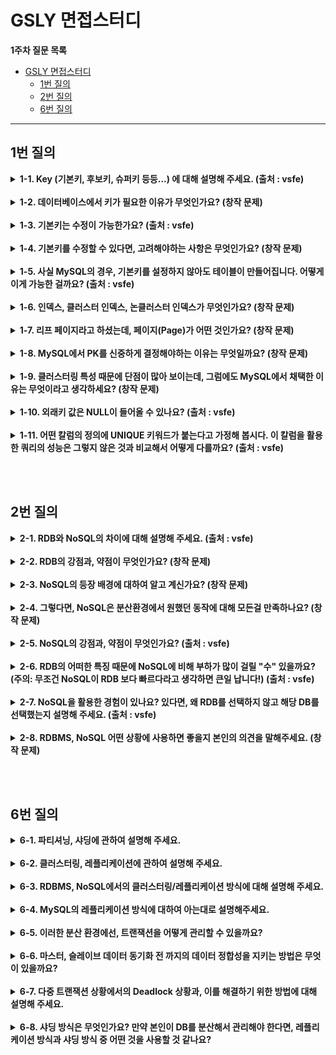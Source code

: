 
# GSLY 면접스터디

**1주차 질문 목록**

- [GSLY 면접스터디](#gsly-면접스터디)
  - [1번 질의](#1번-질의)
  - [2번 질의](#2번-질의)
  - [6번 질의](#6번-질의)

<hr>

## 1번 질의

<details><summary><strong>1-1. Key (기본키, 후보키, 슈퍼키 등등...) 에 대해 설명해 주세요. (출처 : vsfe)</strong></summary>

- 키(key)는 데이터베이스에서 조건을 만족하는 튜플을 찾거나, 순서대로 정렬할 때 <ins>**다른 튜플들과 구별할 수 있는 유일한 식별자이다.**</ins>

- key는 하나의 key 값으로 튜플을 유일하게 식별할 수 있는 성질인 <ins>**유일성**</ins>과 키를 구성하는 속성들 중 가장 최소로 필요한 속성들로만 키를 구성하는 성질인 <ins>**최소성**</ins>이라는 속성을 가진다. 

- 슈퍼키, 후보키, 기본키, 대체키, 유일키, 외래키가 있다.

<p align="center">
<img src="./image/2024.03.07-신재윤-image01.png" height="50%", width="75%">
</p><br>

- **슈퍼키 (Super Key)**

    - 릴레이션(테이블)에서 튜플(행)을 유일하게 식별할 수 있는 하나 이상 속성들의 집합

    - 유일성 O, 최소성 X

    - <details><summary>ex) <code>PLAYER(id, name, team_id, back_number, birth_date)</code> 릴레이션에서 슈퍼키를 찾으시오.</summary><ul><li><code>{id, name, team_id, back_number, birth_date}</code><ul><li>릴레이션의 정의 자체가 튜플들로 이루어진 집합이니까 중복자체를 허용하지 않아서 전체 attributes set 자체로 superkey가 될 수 있음</li></ul></li><li><code>{id, name}</code> <strong>,</strong> <code>{name, team_id, back_number}</code> ****.. 기타 등등</li></ul></details>

- **후보키 (Candidate Key)**

    - 기본키가 될 수 있는 후보로 선정된 키

    - 어느 하나의 속성이라도 제거하면 유일하게 튜플(행)을 식별할 수 없는 슈퍼키, minimal superkey 라고도 함

    - 유일성 O, 최소성 O

    - <details><summary>ex) <code>PLAYER(id, name, team_id, back_number, birth_date)</code> 릴레이션 에서 후보키를 찾으시오.</summary><ul><li><code>{id}</code><ul><li>id는 이미 attribute가 1개니까 제거할 수 없음, 후보키</li></ul></li><li><code>{team_id, back_numer}</code><ul><li>이 둘 중 하나라도 없애면 각각 하나하나는 유니크하게 튜플들을 식별할 수 없음, 후보키</li></ul></li></ul></details>

- **기본키 (Primary Key)**

    - 릴레이션(테이블)에서 튜플(행)을 유일하게 식별하기 위해 선택된 후보키
    
    - 릴레이션에서 기본키는 단 1개

    - <details><summary>ex) <code>PLAYER(id, name, team_id, back_number, birth_date)</code> 릴레이션 에서 개인키를 찾으시오.</summary><ul><li><code>{id}</code> 혹은 <code>{team_id, back_number}</code> 둘 중 하나를 <strong>개인키</strong>로 선택</li><li>보통 attributes 수가 적은 경우를 pk로 선택 많이함. 여기서는 <strong><code>{id}</code></strong> 선택</li><li>pk는 보통 밑줄 그어서 표시</li></ul></details>

- **유일키 (Unique Key)**

    - 후보키 중 선택받지 못한 키로, 대체키(alternate key) 라고도 부름

    - <details><summary>ex) <code>PLAYER(id, name, team_id, back_number, birth_date)</code> 릴레이션 에서 유일키를 찾으시오.</summary><ul><li>id가 pk로 선택된 경우에 <strong>유일키(=대체키)</strong> 는 <code>{team_id, back_number}</code></li></ul></details>

- **외래키 (Foreign Key)**

    - 다른 릴레이션의 기본키를 참조하는 속성들의 집합

    - <details><summary>ex) <code>PLAYER(id, name, team_id, back_number, birth_date)</code> , <code>TEAM(id, name, manger)</code> 두 릴레이션 중에서 외래키를 찾으시오.</summary><ul><li>여기서 <strong>외래키</strong>(foreign key)는 PLAYER의 <strong><code>{team_id}</code></strong></li></ul></details>

- **복합키 (Composite Key)**

    - 각 튜플(행)을 식별할 수 있는 두 개 이상의 속성들로 구성된 후보키

    - <details><summary>슈퍼키와 복합키의 차이</summary><p><p>슈퍼키와 복합키의 차이는 “구성하고 있는 키가 어떤 키인지”</p></p><ul><li>슈퍼키 : 구성되는 키가 후보키에 들어가지 않는다. 예를 들어, <code>(학번 + 이름)</code> 의 경우 학번은 기본키로 후보키의 범주이지만, 후보키는 중복 가능</li><li>복합키 : 구성되는 키가 모두 후보키에 속한다. 예를 들어, <code>(학번 + 강의코드)</code> 의 경우 학번으로 학생 구별 가능하고 강의 코드로 강의 구별 가능하다. 중복된 값을 허용하기 위해 2개의 후보키를 복합키로 하여 기본키를 생성한 형태이다.</li></ul></details>

</details>

<br>

<details><summary><strong>1-2. 데이터베이스에서 키가 필요한 이유가 무엇인가요?  (창작 문제)</strong></summary>

- 데이터베이스에서 레코드의 순서에는 의미가 없는데, 이때, 이를 구분해주기 위하여 필요한 것이 바로 키(key)이다.

- RDB에서 특정 레코드를 구별하거나 탐색하기 위한 유일한 방법이 key이다. 따라서, 데이터를 사용하려면 키는 무조건 필요하다.

- 키(key)는 데이터 정합성 유지, 검색, 수정, 삭제 등의 작업을 수행할 때 중요한 역할

    - 데이터 정합성이란, 데이터가 올바르고 일관성 있게 유지되는 것

</details>

<br>

<details><summary><strong>1-3. 기본키는 수정이 가능한가요? (출처 : vsfe)</strong></summary>

- 기본키 역시 update를 통하여 수정 가능하다. 단, unique 한 값이어야 한다.

- 또, 기본키의 경우 다른 테이블에서 참조할 수도 있기 때문에 조심해야 한다.

    - cascade 설정 X 연관관계에 있는 → 기본키 or 외래키 수정 불가

    - cascade 설정 O 연관관계에 있는 → 기본키 수정 O, 기본키가 다른 테이블의 외래키로 설정되어 있으면 그 외래키까지 함께 수정됨

    - cascade 설정 O 연관관계에 있는 외래키는 수정 불가

</details>

<br>

<details><summary><strong>1-4. 기본키를 수정할 수 있다면, 고려해야하는 사항은 무엇인가요? (창작 문제)</strong></summary>

- PK는 레코드의 물리적인 저장 위치를 결정하기에, 단순히 UPDATE로 값만 변경하면  레코드가 본래 있어야 하는 페이지가 달라질 수 있다.

- 따라서, 레코드를 DELETE 한 이후 INSERT 해줘야 한다.

    - 2번의 디스크 I/O 작업이 필요하고, 인덱스 쪽에도 추가 작업을 유발할 수 있어서 비용이 상당히 크므로 PK는 변하지 않는 값으로 설정하는 것이 중요하다.

</details>

<br>

<details><summary><strong>1-5. 사실 MySQL의 경우, 기본키를 설정하지 않아도 테이블이 만들어집니다. 어떻게 이게 가능한 걸까요? (출처 : vsfe)</strong></summary>

- MySQL은 기본적으로 PK가 클러스터 인덱스이며, PK가 없으면 내부적으로 PK를 만들어내기에 가능하다.

    - PK가 없으면 NOT NULL 옵션의 유니크 인덱스(레코드마다 값이 고유한) 중에서 첫번째 인덱스를 클러스터링 키로 선택함

    - 만약, 이도 없다면 InnoDB가 자체적으로 자동 증가 유니크 컬럼을 추가한 후 클러스터링 키로 선택

        - 이렇게 자동 생성되는 내부 PK는 사용자에게 노출되지 않으며, 쿼리에서 사용할 수도 없음. 클러스터 인덱스는 테이블 당 단 하나만 가질 수 있으므로 반드시 생성해주는 것이 좋다.

</details>

<br>

<details><summary><strong>1-6. 인덱스, 클러스터 인덱스, 논클러스터 인덱스가 무엇인가요? (창작 문제)</strong></summary>

- <ins><strong>인덱스 (Index)</strong></ins> : 추가적인 쓰기 작업과 저장 공간을 활용해 데이터베이스 테이블의 검색 속도를 향상시키기 위한 자료구조이다.

    - 데이터베이스 테이블의 검색 속도를 향상시키기 위해 사용하는 것으로, 시스템 부하를 줄여 시스템 전체 성능향상에 기여하는 것

    - 인덱스를 위해 DB 10% 내외의 추가 공간이 필요하다. 따라서, 데이터가 많으면 인덱스 생성에 많은 시간이 소요될 수 있음

    - 인덱스를 사용하지 않은 컬럼을 조회하려면 전체를 비교하며 탐색(Full Scan)해야 해서 처리 속도가 떨어짐

    - 조희 성능은 좋으나, 오히려 삽입/수정/삭제 등의 경우 오히려 성능이 저하됨

        - 인덱스에 관련된 추가 연산을 해야하기 때문
        - INSERT : 새로운 데이터에 대한 인덱스 추가
        - DELETE : 삭제하는 데이터의 인덱스를 사용하지 않는다는 작업 수행
        - UPDATE : 기존의 인덱스를 사용하지 않음 처리, 갱신된 데이터에 대한 인덱스 추가

- <ins><strong>클러스터 인덱스 (Clustered Index)</strong></ins> : 실제 데이터와 같은 무리의 인덱스, 해당 키 값을 기반으로 데이터 행을 정렬하고 저장하는 것으로, 클러스터 키가 정렬되어 있고, 정렬된 순서에 따라 데이터의 주소가 결정됨

    - ex) 실제 데이터가 정렬된 백과사전

    - 데이터는 오직 하나의 순서로 정렬될 수 있어서 클러스터 인덱스는 테이블당 최대 1개만 존재

    - 리프 페이지가 데이터 페이지

- <ins><strong>논-클러스터 인덱스 (Non-Clustered Index)</strong></ins> : 실제 데이터와 다른 무리의 별도의 인덱스, 논클러스터 인덱스 키 값을 가지고, 그 키 값의 레코드는 실제 키 값의 레코드를 향한 포인터를 가짐

    - ex) 실제 데이터 탐색에 도움을 주는 별도의 찾아보기 페이지 (책 맨 뒤에 그거)

    - 실제 데이터 페이지는 그대로 있음

    - 별도의 인덱스 페이지 생성 → 추가 공간 필요

    - 테이블 당 여러 개 존재 가능

    - 리프 페이지에 실제 데이터 페이지 주소를 담고 있음

    - unique 제약조건 적용 시 자동 생성

    - 직접 index 생성시 논-클러스터링 인덱스 생성

</details>

<br>

<details><summary><strong>1-7. 리프 페이지라고 하셨는데, 페이지(Page)가 어떤 것인가요? (창작 문제)</strong></summary>

- 페이지란, 디스크와 버퍼풀(메모리)에 데이터를 읽고 쓰는 최소 작업 단위

- 일반적인 인덱스를 포함해, PK(클러스터 인덱스)와 테이블 등은 모두 페이지 단위로 관리됨. 루트 페이지는 리프 페이지의 주소로 구성하고, 리프 페이지는 실제 데이터 페이지로 구성

- 아래는 클러스터링 테이블의 저장 방식이다. PK는 인덱스처럼 별도의 자료구조에서 관리가 된다. 리프 페이지에 실제 레코드의 모든 컬럼 값이 저장되어 있다는 것을 제외하면 일반적인 인덱스와 동일

<p align="center">
<img src="./image/2024.03.07-신재윤-image02.png" height="50%", width="75%">
</p><br>

</details>

<br>

<details><summary><strong>1-8. MySQL에서 PK를 신중하게 결정해야하는 이유는 무엇일까요? (창작 문제)</strong></summary>

- <ins>**PK가 레코드의 물리적인 저장 위치를 결정**</ins>하기 때문이다.

- MySQL은 PK를 기준으로 유사한 값들이 함께 조회되는 경우가 많다는 점에서 착안하여, <ins>**PK가 유사한 레코드들끼리 묶어서 저장**</ins>한다.

- 유사한 것들을 묶는 것을 클러스터링이라고 하는데, 일반적으로 <ins>**PK는 클러스터 인덱스 (Clustered Index)**</ins> 라고 불린다. (그 외의 일반적인 인덱스는 논클러스터 인덱스)

- 클러스터링 특성 때문에 레코드의 저장이나 PK의 변경은 처리 속도가 느림
    - 레코드를 추가하기 위해 <ins>**PK 기반으로 레코드의 저장 위치를 탐색해야하기 때문**</ins>
    - 또, PK를 변경하는 것은 <ins>**레코드가 저장된 물리적인 위치를 변경하는 작업이 수반됨**</ins>

</details>

<br>

<details><summary><strong>1-9. 클러스터링 특성 때문에 단점이 많아 보이는데, 그럼에도 MySQL에서 채택한 이유는 무엇이라고 생각하세요? (창작 문제)</strong></summary>

- 쓰기(Write) 작업을 희생해서라도 빠르게 읽기(Read) 작업을 처리하기 위함

- 일반적인 온라인 환경에서 읽기와 쓰기의 비율이 8:2, 9:1 정도라서 읽기 작업을 더욱 우선시 한 것

</details>

<br>

<details><summary><strong>1-10. 외래키 값은 NULL이 들어올 수 있나요? (출처 : vsfe)</strong></summary>

- 외래키 값은 NULL이거나 참조하는 릴레이션의 기본키 값과 동일해야 하는 <ins>**참조 무결성 제약조건**</ins>에 의해 들어갈 수 있다.

- ex) 사원이 하나의 부서를 가지는 경우인데, 신입사원은 아직 부서가 미정

</details>

<br>

<details><summary><strong>1-11. 어떤 칼럼의 정의에 UNIQUE 키워드가 붙는다고 가정해 봅시다. 이 칼럼을 활용한 쿼리의 성능은 그렇지 않은 것과 비교해서 어떻게 다를까요? (출처 : vsfe)</strong></summary>

- 정의에 unique 키워드를 적용시키면, 칼럼에 자동으로 논클러스터 인덱스가 적용되는 것이다.

- 적용시키지 않은 경우, 기본이라고 가정한다면 전체 테이블 스캔(Full Table Scan)을 할 것이고 논클러스터 인덱스의 경우 인덱스 스캔(Index Scan)을 할 것이다.

- 데이터가 별로 없는 규모가 작은 테이블, `INSERT/UPDATE/DELETE`가 자주 발생하는 칼럼, `WHERE, JOIN, ORDER BY`와 같은 조건절이 자주 사용 안되는 칼럼, 카디널리티(중복도)가 높은 칼럼 → <ins>**전체 테이블 스캔이 더 빠름**</ins>

- 데이터가 많아서 규모가 큰 테이블, `INSERT/UPDATE/DELETE`가 자주 발생하지 않는 칼럼, `WHERE, JOIN, ORDER BY` 와 같은 조건절이 자주 사용되는 컬럼, 카디널리티(중복도)가 낮은 칼럼 → <ins>**인덱스 스캔이 더 빠름**</ins>

</details>

<br><br>

## 2번 질의

<details><summary><strong>2-1. RDB와 NoSQL의 차이에 대해 설명해 주세요. (출처 : vsfe)</strong></summary>

- <ins><strong>RDB(Relational DataBase)</strong></ins> : Database를 이루는 객체들의 릴레이션을 통해 데이터를 저장하는 데이터베이스 

    - 명확하고 엄격한 스키마 정의, 데이터 중복없이 한번만 저장

- <ins><strong>NoSQL(Not only SQL)</strong></ins> : 전통적인 관계형 모델에서 벗어나여 다양한 데이터 모델을 사용하며 데이터의 관리와 접근을 지원하는 데이터베이스

    - 유연한 스키마를 가지고 있어서 모델링이 유연, join 회피를 위한 중복 허용, 수평적 확장에 뛰어남, 대용량 데이터 처리 시 성능 상의 이점 있음
    - NoSQL은 저장 방식에 따라 분류된다. key-value model / document model / column model

</details>

<br>

<details><summary><strong>2-2. RDB의 강점과, 약점이 무엇인가요? (창작 문제)</strong></summary>

**장점**

- 스키마가 명확하게 정의되어 있음
- 정규화를 통해 테이블을 쪼개서 <ins>**데이터의 중복이 발생하지 않도록 한 번만 저장**</ins>
    - 무결성이 보장됨

**단점**

- <ins><strong>경직된 스키마</strong></ins>> (ex. 컬럼 추가하려면 반드시 스키마 변경해야함)
    - 5천만 건의 레코드가 있다고 가정할 때, 새로운 컬럼을 추가하고 만약 write 작업까지 한다면 굉장히 위험부담이 클 것
    - 유연한 확장성의 부족

- 중복 제거를 위해 진행한 정규화 때문에 <ins>**과도한 조인과 성능 하락**</ins>>
    - 조인 많이하면 과도한 CPU 사용, 응답시간 늘어남

- <ins><strong>수평적 확장 (scale-out) 힘듦</strong></ins>>

    - 레플리케이션을 이용할 수도 있지만, 보통 레플리케이션으로 확장된 서버는 read-only이니까, write 작업이 많아진 경우라면 결국 부하가 부담될 것
    - multi-master, 샤딩과 같은 방법도 있지만, 일반적으로 RDB는 scale-out에 유연한 DB는 아니다

- RDB는 ACID를 지키려고 노력하는데, 오히려 <ins>**ACID가 성능에 영향을 끼침**</ins>>
    - 예를 들어, Isolation 지키려고 전체적인 처리량인 throughput 감소

</details>

<br>

<details><summary><strong>2-3. NoSQL의 등장 배경에 대하여 알고 계신가요? (창작 문제)</strong></summary>

- 2000년대 초중반에 SNS의 등장으로 사용자가 폭발적으로 증가
    - RDBMS로 커버하기 힘든 트래픽 발생
    - high-throughput 요구됨
    - low-latency 요구됨
    - 비정형 데이터의 증가
        - 사용자가 워낙 많고 다양하니까 스키마에 맞게 데이터를 관리하기가 힘듦

</details>

<br>

<details><summary><strong>2-4. 그렇다면, NoSQL은 분산환경에서 원했던 동작에 대해 모든걸 만족하나요? (창작 문제)</strong></summary>

NoSQL이 분산환경에서 모든걸 만족하는건 아니다. 분산 환경에서 모두를 만족하는 시스템은 없다는 이론인 <a href='https://suhyunsim.github.io/2023-02-21/DB-%EB%A9%B4%EC%A0%91%EC%A7%88%EB%AC%B8' target='_blank'><ins>CAP 이론</ins></a>이라고 있다.

- <ins><strong>Consistency (일관성)</strong></ins> : 모든 노드들이 동일 시간에 동일 데이터를 사용자에게 보여줘야 하는 것이다. (DB가 3개로 분산되었다고 가정할 때, 하나의 특정 DB의 데이터가 수정되면, 나머지 2개의 DB에서도 수정된 데이터를 응답받아야 한다.)
    - RDB의 ACID Consistency와는 조금 다르다. 그건 데이터는 항상 일관성 있는 상태를 유지, 데이터 조작 후에도 헤치지 말아야 한다는 속성이다.

- <ins><strong>Availability (가용성)</strong></ins> : 모든 요청은 정상 응답을 받는다. (특정 노드에서 장애가 발생해도 서비스가 가능해야 한다.)

- <ins><strong>Partitions Tolerance (분리 내구성)</strong></ins> : 시스템 일부가 네트워크에서 연결이 끊기더라도 동작해야 하는 것을 의미한다.

- 분산 시스템에서 CAP 중 2가지만 만족할 수 있는데, 어떻게 클러스터링 하느냐에 따라 달라질 수 있다.
    - RDBMS는 일반적으로 CA를 만족. 분산화보다 데이터의 일관성과 가용성에 중점을 둠
    - NoSQL은 일반적으로 CP(MongoDB, Redis), AP(DynamoDB, cassandra) 형태를 선호한다. 분산에 중점을 둬서 그럼.

</details>

<br>

<details><summary><strong>2-5. NoSQL의 강점과, 약점이 무엇인가요? (출처 : vsfe)</strong></summary>

**장점**

- <ins><strong>유연한 스키마</strong></ins>> (flexible schema)
    - 요구사항 변경에 유연한 대처 가능

- <ins><strong>중복 허용</strong></ins> (join 회피)
    - join 없이 빠른 조회 가능

- <ins><strong>수평적 확장</strong></ins> (scale-out)에 최적화 되어있음
    - 서버 여러 대로 하나의 클러스터를 구성하는 방식을 자주 사용

- 중복을 허용한다는 컨셉 덕분에 여러 컬렉션에 갈 필요 없이 그냥 한 컬렉션에 가서 데이터 읽어오면 됨 → 클러스터에서 각각의 데이터를 나눠서 저장해도 좋은 성능 가능 → scale-out도 유연해짐 → 대용량 데이터 처리 시 성능 상의 이점 !

- ACID의 일부를 포기하고 <ins><strong>high-throughput, low-latency 추구</strong></ins>

<br>

**단점**

- <ins><strong>애플리케이션 레벨</strong></ins>에서 어떤 데이터가 들어가는지 잘 챙기면서 <ins><strong>스키마 관리가 필요</strong></ins>

- 데이터의 중복이 발생할 수 있음

    - <ins><strong>애플리케이션 레벨</strong></ins>에서 <ins><strong>중복된 데이터들이 모두 최신 데이터를 유지할 수 있도록 관리</strong></ins>해야 함

- 데이터 무결성, 정합성 등이 보장되지 않아서, 금융 시스템, 결제 시스템, 예약 시스템과 같이 consistency(데이터 일관성)가 중요한 환경에서는 사용하기 조심스러움

</details>

<br>

<details><summary><strong>2-6. RDB의 어떠한 특징 때문에 NoSQL에 비해 부하가 많이 걸릴 "수" 있을까요? (주의: 무조건 NoSQL이 RDB 보다 빠르다라고 생각하면 큰일 납니다!) (출처 : vsfe)</strong></summary>

- 정규화를 통해 테이블을 쪼개서 데이터의 중복이 발생하지 않도록 한 번만 저장하고 테이블 간 관계를 맺는 RDB의 특징 때문에 JOIN 연산이 많아지면서 NoSQL에 비해 부하가 많이 걸릴 수 있는 것

</details>

<br>

<details><summary><strong>2-7. NoSQL을 활용한 경험이 있나요? 있다면, 왜 RDB를 선택하지 않고 해당 DB를 선택했는지 설명해 주세요. (출처 : vsfe)</strong></summary>

- In-memory key-value database인 redis를 프로젝트에서 활용 해본 적 있습니다. 선착순 이벤트 기능을 구현할 때, 유저가 쿠폰 조회를 위해 날리는 쿼리가 RDB로 매번 날라가는게 대용량 트래픽이 발생 상황에서는 부담스럽다고 생각했습니다. 이때, redis에서 캐싱해두고 최초 1회만 rdb로 쿼리가 날라가고 이후에는 캐싱해둔 것을 이용하도록 하여 rdb의 부하를 줄이기 위해 redis를 선택했습니다.

- 혹은 로그인 기능을 이용하는 과정에 있어서, refresh token을 redis에 key-value 형태로 저장해놓고 이용했습니다. RDB 처럼 SSD, HDD에 저장하는 것이 아닌, RAM에 데이터를 저장하기에 훨씬 빠르게 접근할 수 있고, refresh token은 rdb에 영구적으로 저장될 필요가 없기에 redis를 이용했습니다.

</details>

<br>

<details><summary><strong>2-8. RDBMS, NoSQL 어떤 상황에 사용하면 좋을지 본인의 의견을 말해주세요. (창작 문제)</strong></summary>

- RDBMS
    - 데이터베이스의 ACID 성질을 준수해야하는 소프트웨어 개발하는 경우
    - 관계를 맺고 있는 데이터가 자주 변경되는 애플리케이션의 경우
    - 변경될 여지가 없고 명확한 스키마가 사용자와 데이터에게 중요한 경우

- NoSQL
    - 정확한 데이터의 구조를 알 수 없거나 변경, 확장될 가능성 있는 경우
    - 읽기 작업을 자주하고 쓰기 작업은 자주 없는 경우
    - 막대한 양의 데이터를 다뤄야 해서 데이터베이스를 수평으로 확장해야하는 경우

</details>

<br><br>

## 6번 질의

<details><summary><strong>6-1. 파티셔닝, 샤딩에 관하여 설명해 주세요.</strong></summary>
<br>

<details><summary><ins><strong>파티셔닝 (partitioning) : 큰 테이블을 여러 작은 테이블들로 물리적으로 분할</strong></ins>하는 것이다. 약간 튜닝의 기법으로 데이터가 너무 커졌을 때, 조회하는 시간이 길어졌을 때 행하는 것이 일반적 → 논리적인 데이터 element 들을 다수의 entity로 쪼개는 행위 !</summary>

<br>

- <details><summary><ins><strong>수직적 파티셔닝 (vertical partitioning)</strong></ins> : column을 기준으로 table 나누는 방식</summary><ul><li><details><summary>ex) 게시글 id, 제목, 작성자를 조회하는 쿼리가 있는 상황</summary><ol><li>보통, where 절이 실제 동작하는 방식은 row 전체를 일단 SSD나 HDD에서 읽어오고 메모리에 올린다음에 원하는 속성만 필터링 함</li><li>그러면 게시글 내용(content) 같이 사이즈가 큰 것도 SSD나 HDD에서 읽어오고 메모리에 올려야 하니까 사용하지도 않는 속성때문에 I/O에 대한 부담이 생기는 것</li><li>where 절에 index가 잘 걸려있으면 체감하지 못할 수 있는데, full scan 하는 경우에는 실제로 체감할 수 있을 정도로 performance에 영향 줌</li><li>이럴 때 vertical partitioning으로 content만 따로 ARTICLE_CONTENT 테이블 만들어서 분리 !</li></ol></details></li><li>위의 예시처럼 이미 정규화가 되어있는 테이블이라도 퍼포먼스를 위해 수직적 파티셔닝을 할 수도 있음 !</li><li>혹은 민감한 정보에는 제한을 걸어서 함부로 접근하지 못하게 하려고 수직적 파티셔닝을 할 수도 있음 !</li><li>정규화도 일종의 수직적 파티셔닝</li></ul><br><p align="center"><img src="./image/2024.03.07-신재윤-image03.png" height="50%", width="75%"></p></details>

- <details><summary><ins><strong>수평적 파티셔닝 (horizontal partitioning)</strong></ins> : row를 기준으로 table 나누는 방식</summary><ul><li>테이블의 스키마는 그대로 유지가 됨</li><li><details><summary>ex) 유튜브 구독자 정보에 대하여 저장하는 테이블</summary><ol><li>이 테이블이 가질 수 있는 데이터의 최대치를 생각해보면, <code>사용자 N명</code>, <code>채널수 M개</code>, 최대 row 수는 <code>모든 사용자가 모든 채널을 구독하는 경우 N * M개</code>이다.</li><li>만약, 사용자 수가 100만명(1M)이고 채널 수가 1000개(1K)라면 row 수는 10억(1G) 개가 된다.</li><li>테이블의 크기가 커질수록, 인덱스의 크기도 커지게 됨 → 테이블에 read/write 할 때마다 인덱스에서 처리되는 시간도 조금씩 증가할 것</li><li>이때, 해쉬 기반 수평적 파티셔닝 이용 (hash-based horizontal partitioning)</li><li>hash function을 하나 만들고 예를 들어, user_id를 input으로 넣어서 output이 0과 1이 나오면 0은 0 테이블로 1은 1 테이블로 !<br><p align="center"><img src="./image/2024.03.07-신재윤-image04.png" height="50%", width="75%"></p></li><li>이 기준이 되는 user_id를 partition key 라고 함.</li><li>가장 많이 사용될 패턴에 따라 partition key를 정하는 것이 중요 + 데이터가 균등하게 분배될 수 있도록 hash function을 잘 정의하는 것이 중요</li><li>hash-based horizontal partitioning은 한번 partition이 나눠져서 사용되면 이후에 partition을 추가하기 까다로움</li></ol></details></li></ul></details>

</details>

<details><summary><ins><strong>샤딩 (sharding) : 큰 테이블을 동일한 스키마를 가진 여러 DB 서버에 shard 단위로 분산 저장하는 방법</strong></ins>이다. → 수평적 파티셔닝으로 나누어진 테이블들을 각각의 DB 서버에 저장하는 방식</summary>

- horizontal partitioning 처럼 동작하는데, 샤딩은 각 partition이 독립된 DB 서버에 저장됨

- 파티셔닝은 하드웨어 자원이 한정되어있는 상태니까, 결국 DB 서버에 부하 자체는 그대로 받는거고 샤딩은 서로 다른 DB 서버니까 <ins>**부하(load)가 분산**</ins>이 됨

- <details><summary>샤딩 적용 시 문제점 및 고려 사항</summary><ol><li>데이터 재분배 : 샤딩된 DB의 물리적 한계나 성능 한계 도달 시, 결국 scale-up 해야하는데 이때 서비스 정지 없이 scale-up 할 수 있도록 설계 방향 잡아야 함</li><li>데이터 조인 : 샤딩 DB 간 조인이 불가능하므로 데이터 중복에 대한 트레이드-오프</li><li>Global Unique Key : <ins>라우팅을 위해 구분할 수 있는 유일한 키 값이 있어야 한다.</ins></li><li>DBMS에서 제공하는 auto-increment를 사용하면 key가 중복될 수 있으니, 애플리케이션 레벨에서 key 생성을 담당해야 한다.</li><li>프로그래밍 복잡도가 증가하고, 데이터가 한쪽 샤드로 몰리면 샤딩이 무의미해진다.</li><li>한 번 샤딩하면 샤딩 이전 구조로 돌아가기 힘들다.</li></ol></details>

</details>

</details>

<br>

<details><summary><strong>6-2. 클러스터링, 레플리케이션에 관하여 설명해 주세요.</strong></summary>

<br>

- <details><summary><ins>레플리케이션 (replication) : 여러 개의 데이터베이스 서버를 권한에 따라 <strong>수직적인 구조</strong>(master-slave)로 구축하는 방식</ins></summary><ul><li><details><summary>단순 백업 : 저장된 데이터가 손실되었을 때의 문제를 해결하기 위해 나온 아키텍트이다. 실제 저장소와 sync를 맞춰서 다른 저장소에 복제하는 형식</summary><br><p align="center"><img src="./image/2024.03.07-신재윤-image05.png" height="50%", width="75%"></p></details></li><li><details><summary>부하 분산 : 구성된 master-slave 구조를 이용하면 read 작업은 slave로 보내는 형식을 채택하여 부하를 분산시킬 수도 있음</summary><br><p align="center"><img src="./image/2024.03.07-신재윤-image06.png" height="50%", width="75%"></p></details></li><li><details><summary>동작 방식</summary><ol><li>master 노드에 쓰기 트랜잭션 수행</li><li>master 노드는 데이터를 저장하고 트랜잭션에 대한 로그를 Binary Log에 기록</li><li>slave 노드의 I/O 스레드는 master 노드의 Binary Log를 Relay Log에 복사</li><li>slave 노드의 SQL 스레드는 Relay Log를 한 줄씩 읽어 데이터를 저장<ul><li>Binary Log : DB 변경 내용을 기록하는데 이용하는 로그</li><li>Relay Log : slave DB에만 위치, master DB의 Binary Log를 복사해 저장하는데 이용하는 로그</li></ul></li></ol></details></li><li><details><summary>장단점</summary><br>장점<br><ul><li>읽기/쓰기 비율이 8:2, 9:1이 많아서, 레플리케이션만으로도 성능 높일 수 있음</li><li>데이터베이스 서버와 스토리지 모두 확장</li><li>비동기 방식으로 노드 데이터 동기화하여 지연시간 거의 없음</li></ul><br>단점<br><ul><li>노드들 간 데이터 동기화 보장 X → 데이터 일관성 보장하지 못할 수 있음</li><li>master 노드가 다운되면 fail-over가 까다로움</li></ul></details></li></ul></details>

- <details><summary><ins>클러스터링 (clustering) : 여러 개의 데이터베이스 서버를 <strong>수평적인 구조</strong>>로 구축하는 방식</ins></summary><ul><li><details><summary>Active - Active 이중화 : 실제로 동작하는 서버를 여러 대 두는 것</summary><ul><li>cpu, memory 등 더 많이 사용 → 실제 서버 2대니까 비용적으로 비쌈</li><li>database storage (데이터가 실제로 저장되는 저장소)는 하나를 공유하기에 병목 발생할 수 있음</li></ul></details></li><li><details><summary>Active - Standby 이중화 : 하나는 운영 + 하나는 대기 상태인 서버 운영</summary><ul><li>운영중인 서버 다운 시 대기 상태인 서버가 실행</li><li>비용적으로 줄어들지만, 운영서버 다운 시 active-active 와는 다르게 약간의 다운타임 있을 수 있음</li></ul></details></li><li><details><summary>동작 방식</summary><br><p align="center"><img src="./image/2024.03.07-신재윤-image07.png" height="50%", width="75%"></p><ol><li>1개의 노드에 쓰기 트랜잭션이 수행되고, 커밋을 실행</li><li>실제 디스크에 내용을 쓰기 전에 다른 노드로 데이터의 복제를 요청</li><li>다른 노드에서 복제 요청을 수락했다는 신호를 보내고, 디스크에 쓰기 시작</li><li>다른 노드로부터 신호를 받으면 실제 디스크에 데이터를 저장</li></ol></details></li><li><details><summary>장단점</summary><br>장점<br><ul><li>노드들 간 데이터를 동기화하여 항상 일관성있는 데이터를 얻을 수 있음</li><li>노드가 죽어도 다른 노드가 살아있어 시스템에 장애가 발생하지 않음</li></ul><br>단점<br><ul><li>여러 노드 간 데이터를 동기화하는 시간이 필요해서 레플리케이션보다 쓰기 성능이 떨어짐</li><li>장애가 전파되면 처리가 까다롭고, 데이터 동기화에 의해 스케일링에 한계가 존재</li></ul></details></li></ul></details></details>

<br>

<details><summary><strong>6-3. RDBMS, NoSQL에서의 클러스터링/레플리케이션 방식에 대해 설명해 주세요.</strong></summary>

<br>

- <details><summary>RDBMS / NoSQL 레플리케이션 방식 (둘다 동일)</summary><ul><li>master-slave 구조로 구성해서 master는 write만 처리하고 slave는 read만 수행</li><li>사용자 증대 등으로 인해 부하가 증가하면 slave를 증설</li><li>slave를 증설하면 부하 분산으로 인한 로드밸런서도 같이 구축</li></ul></details>

- <details><summary>RDBMS 클러스터링 방식</summary><ul><li><a href='https://dataonair.or.kr/db-tech-reference/d-lounge/technical-data/?mod=document&uid=237345' target='_blank'><ins>MySQL 클러스터</ins></a>같은거 이용해서 관리 노드(management node), 데이터 노드(data node), SQL node 3가지로 구성</li><li>관리 노드를 시작하고 데이터 노드와 SQL 노드 연결하는 방식</li><li>전통적인 RDBMS 클러스터에서는 I/O 병목이나 락 경쟁 같은 성능저하 발생함<ul><li>MySQL 클러스터 이용 시, 공유디스크나 락 경쟁에 대한 성능 저하는 발생하지 않음 → 기본적으로 메모리 기반 데이터베이스이고, 데이터는 여러 데이터 노드에 분산되어 있으며 각 노드는 자체 메모리에 데이터를 저장하고 액세스해서 그럼</li><li>MySQL 클러스터 또한 완전 분산 시스템은 아니라서 노드 간 통신은 네트워크를 통해 이루어지니까 네트워크 지연이 성능에 영향을 끼칠 수 있음</li><li>트랜잭션 처리 시 노드 간 동기화를 위해 락이 사용 되므로 이에 대한 성능 저하가 발생할 수 있음</li></ul></li><li>Data node를 초기에 구축하면 데이터 증가로 인한 노드 추가시 시스템 전체 정지 후 재구축해야 하는 단점이 존재</li><ul><li>MySQL 클러스터는 전체 시스템을 정지시키지 않고 노드를 확장할 수 있는 기능인 온라인 스케일 아웃을 제공</li></ul></ul></details>

- <details><summary>NoSQL 클러스터링 방식</summary><ul><li>NoSQL은 RDBMS 제품군에 비하여 클러스터링 기능이 자체적으로 탑재되어 있고 간단한 설정만으로 클러스터링이 가능하여 비교적 쉽다.</li><li>몽고디비 예시<ol><li>mongos 인스턴스를 여러 대의 서버에 설치하고 네트워크 주소, 레플리카셋 이름, 샤딩 설정등을 포함하는 설정파일을 준비</li><li>레플리카셋으로 구성하고 각 레플리카셋을 샤딩 클러스터에 추가</li><li>샤딩을 위한 키를 결정하고 샤딩 설정 수행</li></ol></li></ul></details>

</details>

<br>

<details><summary><strong>6-4. MySQL의 레플리케이션 방식에 대하여 아는대로 설명해주세요.</strong></summary>
<br><p align="center"><img src="./image/2024.03.07-신재윤-image08.png" height="50%", width="75%"></p>

- <ins><strong>작동 원리</strong></ins>
    1. master 노드에 쓰기 트랜잭션 수행
    2. master 노드는 데이터를 저장하고 트랜잭션에 대한 로그를 Binary Log에 기록
    3. 바이너리 로그 덤프 스레드가 slave로 던짐
    4. slave 노드의 I/O 스레드는 master 노드의 Binary Log를 Relay Log에 복사
    5. slave 노드의 SQL 스레드는 Relay Log를 한 줄씩 읽어 데이터를 저장
        - Binary Log : DB 변경 내용을 기록하는데 이용하는 로그
        - Relay Log : slave DB에만 위치, master DB의 Binary Log를 복사해 저장하는데 이용하는 로그

- <ins><strong>복제 방식</strong></ins>
    - 복제 타입 → 바이너리 로그에 기록된 변경내역을 식별하는 방식에 따라 구분
        - <ins><strong>바이너리 로그 파일 위치 기반 복제</strong></ins> (물리적 방식, 파일명과 위치)
        - <ins><strong>글로벌 트랜잭션 아이디(GTID) 기반 복제</strong></ins> (논리적 방식, 식별자)
            - GTID = master_id + transaction_id
            - 동일한 이벤트(트랜잭션)가 모든 서버에서 고유한 식별자 GTID 가짐

- <ins><strong>복제 동기화 방식</strong></ins>
    - <ins><strong>비동기 복제</strong></ins> : master에서 slave에 변경되었는지 확인안하고 스토리지 엔진에 커밋하고 사용자에게 응답 줌 → 바이너리 로그가 잘 전달되었는지, 실제로 적용되었는지 알지도 못하고 보장도 하지 않음 
    <p align="center"><img src="./image/2024.03.07-신재윤-image09.png" height="50%", width="75%"></p>

    - <ins><strong>반동기 복제</strong></ins> : master에서 slave로 어느정도 동기화가 되었음을 보장하는 방식 (그런데 진짜 실제 데이터파일이 쓰여져 있음을 보장하는게 아니라 “릴레이 로그”에 기록되었다는 것을 보장하는 것, 그래서 반동기 복제)
    <p align="center"><img src="./image/2024.03.07-신재윤-image10.png" height="50%", width="75%"></p>

</details>

<br>

<details><summary><strong>6-5. 이러한 분산 환경에선, 트랜잭션을 어떻게 관리할 수 있을까요?</strong></summary>

- 대표적으로 2PC 알고리즘과 SAGA 패턴이 있다.

- <details><summary><ins><strong>2Phase Commit (2PC) 알고리즘</strong></ins></summary><br><p align="center"><img src="./image/2024.03.07-신재윤-image10.png" height="50%", width="75%"></p><ul><li><ins><strong>여러 노드들 상에서의 원자적 트랜잭션 커밋을 이루기 위한 알고리즘</strong></ins>이다. 즉, 트랜잭션을 커밋할지 아니면 롤백할지에 대해 분산 원자적 트랜잭션에 관여하는 분산 알고리즘의 하나이다.</li><li>Prepare Phase (준비 단계/투표 단계) : 트랜잭션 매니저 (TM)는 모든 리소스 매니저 (RM)에게 트랜잭션 커밋 준비를 알린다. RM들은 이 요청을 받고 필요한 모든 작업을 준비하며 준비가 완료되면 응답</li><li>Commit/Rollback Phase (커밋/ 롤백 단계) : 모든 RM이 준비되면 TM은 트랜잭션을 커밋하고, 만약 어떤 RM이 준비되지 않았다면, TM은 트랜잭션을 롤백</li><li><details><summary>2PC를 사용했을 경우의 문제점</summary><ul><li>트랜잭션의 책임이 트랜잭션을 조율하는 Coordinator Node에 있으며 이 부분이 단일 실패지점(SPOF)가 될 수 있음</li><li>전체 트랜잭션이 완료될 때까지 서비스에서 사용하는 리소스가 잠겨 있어 서비스가 완료될 때까지 대기하여야 한다. 때문에 지연 시간이 늘어나고 리소스가 차단되어 확장이 어려워질 수 있다.</li><li>NoSQL은 2PC-분산 트랜잭션을 지원하지 않음</li></ul></details></li><li>결과적으로, <ins><strong>2PC 알고리즘은 서비스가 증가할수록 시스템의 대기시간이 길어지고, 응답시간의 증가롤 초래한다. 특히 락을 걸어야 하는 row의 범위가 넓거나 트랜잭션 기간이 길면 시스템에 엄청난 대기시간을 발생시키니까 2PC는 일반적으로 수명이 짧은 작업에만 사용하는 것을 권장</strong></ins></li></ul></details>

- <details><summary><ins><strong>SAGA 패턴</strong></ins></summary><ul><li>MSA 환경에서 일관성을 지키기 어렵다는 것을 기반으로, 약간의 일관성을 포기하고 <ins><strong>Eventual Consistency(최종 일관성)을 보장</strong></ins>하여 효율성을 높이기 위한 패턴</li><li>단일 DB에서 장시간 동작하는 트랜잭션을 지원하는 메커니즘으로 계획됐지만, 여러 서비스에 걸친 트랜잭션 관리에도 적합하다. NoSQL 같이 분산 트랜잭션 처리를 지원하지 않는 경우에도 Saga Pattern을 이용해서 데이터 일관성을 보장받을 수 있다.</li><li>2PC에서는 트랜잭션을 하나의 트랜잭션으로 묶어서 처리를 하지만, <ins><strong>SAGA 패턴은 긴 트랜잭션을 여러 개의 짧은 로컬 트랜잭션으로 분리하는 접근 방식</strong></ins>이다. <ins><strong>각 트랜잭션은 다른 트랜잭션의 완료를 기다리지 않고 독립적으로 실행</strong></ins></li><li>각 서비스의 로컬 트랜잭션을 순차적으로 처리해서, 각 로컬 트랜잭션은 데이터베이스를 업데이트한 다음 Saga 내의 다음 로컬 트랜잭션을 트리거하는 메시지/이벤트를 게시 <ins><strong>(이벤트 기반)</strong></ins></li><li><ins><strong>트랜잭션이 실패해서 롤백이 필요한 경우</strong></ins> 이전 로컬 트랜잭션이 작성한 변경 사항을 취소하는 <ins><strong>일련의 보상 트랜잭션을 통해 전체의 일관성을 유지</strong></ins><ul><li>보상 트랜잭션 : 분산된 트랜잭션 중 일부가 실패할 경우, 그 실패 전에 성공적으로 완료된 트랜잭션을 보상 즉, 되돌리는 역할을 하는 트랜잭션</li></ul></li><li>구현 방법에는 Choreography SAGA(코레오크레피 사가), Orchestration SAGA(오케스트레이션 사가) 두 가지가 있다.<ul><li>Choreography SAGA : 각 서비스끼리 이벤트 주고 받는 방식<ul><li>중간에서 Kafka, Rabbit MQ 등 메시지 큐를 통해 비동기 방식 전달</li><li>중앙 집중형 관리 방식이 아니라 SPOF 없음</li><li>서비스 간 연결 잘 확인해야하는데, 큰 시스템이면 구조 파악 어려워짐</li><li>트랜잭션 시뮬레이션을 위해 모든 서비스를 실행해야해서 통합 테스트와 디버깅 어려워짐</li></ul></li><li>Orchestration SAGA : Orchestrator를 중심으로 하는 Invoke/Reply 방식으로, 트랜잭션이 실패하면 Orchestrator가 그동안의 호출에 대한 보상 이벤트를 호출해서 데이터 정합성을 보장<ul><li>트랜잭션 처리를 위한 매니저 인스턴스가 별도로 존재</li><li>많은 서비스가 있는 복잡한 워크플로우에 적합, 구조 파악 쉬워짐</li><li>전체 워크플로우를 Orchestrator가 관리해서 SPOF 될 가능성 있음</li></ul></li></ul></li></ul></details>

</details>

<br>

<details><summary><strong>6-6. 마스터, 슬레이브 데이터 동기화 전 까지의 데이터 정합성을 지키는 방법은 무엇이 있을까요?</strong></summary>



</details>

<br>

<details><summary><strong>6-7. 다중 트랜잭션 상황에서의 Deadlock 상황과, 이를 해결하기 위한 방법에 대해 설명해 주세요.</strong></summary>



</details>

<br>

<details><summary><strong>6-8. 샤딩 방식은 무엇인가요? 만약 본인이 DB를 분산해서 관리해야 한다면, 레플리케이션 방식과 샤딩 방식 중 어떤 것을 사용할 것 같나요?</strong></summary>



</details>

<br><br>

